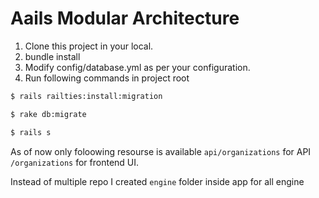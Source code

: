 # Aails Modular Architecture

1. Clone this project in your local.
2. bundle install
3. Modify config/database.yml as per your configuration.
4. Run following commands in project root
```bash
$ rails railties:install:migration
```
```bash
$ rake db:migrate
```
```bash
$ rails s
```

As of now only foloowing resourse is available
```api/organizations``` for API
```/organizations``` for frontend UI.

Instead of multiple repo I created ```engine``` folder inside app for all engine
